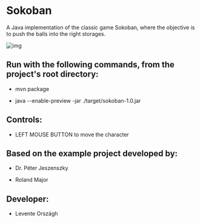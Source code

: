 # Sokoban
A Java implementation of the classic game Sokoban,
where the objective is to push the balls into the right storages.

![img](https://i.imgur.com/1v8G3fb.png)

## Run with the following commands, from the project's root directory:

* mvn package

* java --enable-preview -jar ./target/sokoban-1.0.jar

## Controls:

* LEFT MOUSE BUTTON to move the character

## Based on the example project developed by:

* Dr. Péter Jeszenszky

* Roland Major

## Developer:

* Levente Országh